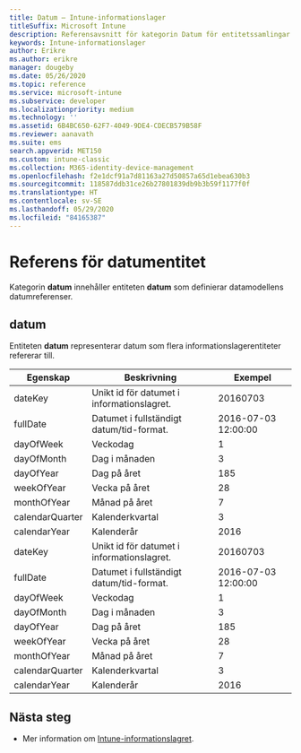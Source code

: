 ```yaml
---
title: Datum – Intune-informationslager
titleSuffix: Microsoft Intune
description: Referensavsnitt för kategorin Datum för entitetssamlingar i API:et för Intune-informationslager.
keywords: Intune-informationslager
author: Erikre
ms.author: erikre
manager: dougeby
ms.date: 05/26/2020
ms.topic: reference
ms.service: microsoft-intune
ms.subservice: developer
ms.localizationpriority: medium
ms.technology: ''
ms.assetid: 6B4BC650-62F7-4049-9DE4-CDECB579B58F
ms.reviewer: aanavath
ms.suite: ems
search.appverid: MET150
ms.custom: intune-classic
ms.collection: M365-identity-device-management
ms.openlocfilehash: f2e1dcf91a7d81163a27d50857a65d1ebea630b3
ms.sourcegitcommit: 118587ddb31ce26b27801839db9b3b59f1177f0f
ms.translationtype: HT
ms.contentlocale: sv-SE
ms.lasthandoff: 05/29/2020
ms.locfileid: "84165387"
---
```

# <a name="reference-for-dates-entity"></a>Referens för datumentitet

Kategorin **datum** innehåller entiteten **datum** som definierar datamodellens datumreferenser.

## <a name="dates"></a>datum

Entiteten **datum** representerar datum som flera informationslagerentiteter refererar till.


|    Egenskap     |                      Beskrivning                       |       Exempel        |
|-----------------|--------------------------------------------------------|----------------------|
|     dateKey     | Unikt id för datumet i informationslagret. |       20160703       |
|    fullDate     |    Datumet i fullständigt datum/tid-format.     | 2016-07-03 12:00:00 |
|    dayOfWeek    |                      Veckodag                       |          1           |
|   dayOfMonth    |                      Dag i månaden                      |          3           |
|    dayOfYear    |                      Dag på året                       |         185          |
|   weekOfYear    |                      Vecka på året                      |          28          |
|   monthOfYear   |                   Månad på året                    |          7           |
| calendarQuarter |                    Kalenderkvartal                    |          3           |
|  calendarYear   |                     Kalenderår                      |         2016         |
|     dateKey     | Unikt id för datumet i informationslagret. |       20160703       |
|    fullDate     |    Datumet i fullständigt datum/tid-format.     | 2016-07-03 12:00:00 |
|    dayOfWeek    |                      Veckodag                       |          1           |
|   dayOfMonth    |                      Dag i månaden                      |          3           |
|    dayOfYear    |                      Dag på året                       |         185          |
|   weekOfYear    |                      Vecka på året                      |          28          |
|   monthOfYear   |                   Månad på året                    |          7           |
| calendarQuarter |                    Kalenderkvartal                    |          3           |
|  calendarYear   |                     Kalenderår                      |         2016         |

## <a name="next-steps"></a>Nästa steg

- Mer information om [Intune-informationslagret](reports-nav-create-intune-reports.md).

